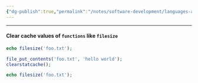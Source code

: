 ```yaml
---
{"dg-publish":true,"permalink":"/notes/software-development/languages-and-frameworks/web-development/backend/php/01-procedural/05-files/clear-cache/","tags":["programming","php","webdevelopment","backend"],"created":"2025-07-13T15:24:51.330+08:00"}
---
```



---


#### Clear cache values of `functions` like `filesize`
```php
echo filesize('foo.txt');

file_put_contents('foo.txt', 'hello world');
clearstatcache();

echo filesize('foo.txt');
```

